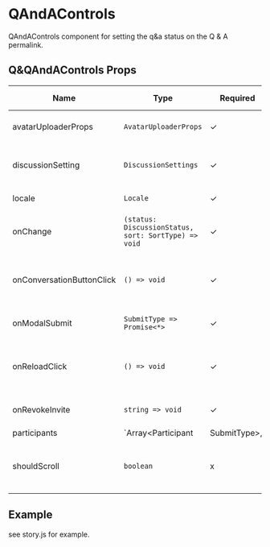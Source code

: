 # QAndAControls

QAndAControls component for setting the q&a status on the Q & A permalink.

<!-- STORY -->

## Q&QAndAControls Props
| Name | Type | Required | Default value | Description
|------|------|----------|---------------|------------
| avatarUploaderProps | `AvatarUploaderProps` | ✓ | - | passed down to the modal
| discussionSetting | `DiscussionSettings` | ✓ | - | component will be set based on this prop
| locale | `Locale` | ✓ | `en-US` | language for translations
| onChange | `(status: DiscussionStatus, sort: SortType) => void` | ✓ | - | called when component has changed
| onConversationButtonClick | `() => void` | ✓ | - | called when Ask a question button was clicked
| onModalSubmit | `SubmitType => Promise<*>` | ✓ | - | called when modal was submitted
| onReloadClick | `() => void` | ✓ | - | called when the chevron icon was clicked in the Alert
| onRevokeInvite | `string => void` | ✓ | - | called with screenName of user
| participants | `Array<Participant | SubmitType>,` | x | - | list of participants
| shouldScroll | `boolean` | x | - | if true after render the page scrolls down to the element

## Example
see story.js for example.